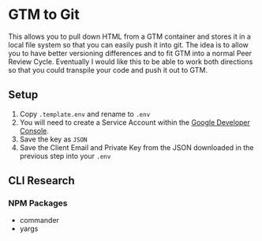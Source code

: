 # GTM to Git

This allows you to pull down HTML from a GTM container and stores it in a local file system so that you can easily push it into git. The idea is to allow you to have better versioning differences and to fit GTM into a normal Peer Review Cycle. Eventually I would like this to be able to work both directions so that you could transpile your code and push it out to GTM.

## Setup

1. Copy `.template.env` and rename to `.env`
1. You will need to create a Service Account within the [Google Developer Console](https://console.developers.google.com/apis/credentials).
1. Save the key as `JSON`
1. Save the Client Email and Private Key from the JSON downloaded in the previous step into your `.env`

## CLI Research

### NPM Packages

- commander
- yargs
